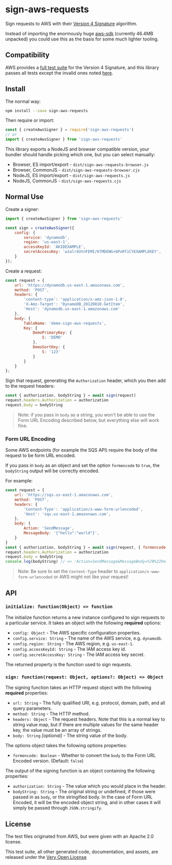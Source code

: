 # sign-aws-requests

Sign requests to AWS with their [Version 4 Signature](https://docs.aws.amazon.com/general/latest/gr/sigv4_signing.html) algorithm.

Instead of importing the enormously huge [aws-sdk](https://www.npmjs.com/package/aws-sdk) (currently 46.4MB unpacked) you could use this as the basis for some much lighter tooling.

## Compatibility

AWS provides a [full test suite](https://docs.aws.amazon.com/general/latest/gr/signature-v4-test-suite.html) for the Version 4 Signature, and this library passes all tests except the invalid ones noted [here](https://github.com/saibotsivad/aws-sig-v4-test-suite/#notes-on-bad-tests).

## Install

The normal way:

```bash
npm install --save sign-aws-requests
```

Then require or import:

```js
const { createAwsSigner } = require('sign-aws-requests')
// or
import { createAwsSigner } from 'sign-aws-requests'
```

This library exports a NodeJS and browser compatible version, your bundler should handle picking which one, but you can select manually:

* Browser, ES import/export - `dist/sign-aws-requests-browser.js`
* Browser, CommonJS - `dist/sign-aws-requests-browser.cjs`
* NodeJS, ES import/export - `dist/sign-aws-requests.js`
* NodeJS, CommonJS - `dist/sign-aws-requests.cjs`

## Normal Use

Create a signer:

```js
import { createAwsSigner } from 'sign-aws-requests'

const sign = createAwsSigner({
	config: {
		service: 'dynamodb',
		region: 'us-east-1',
		accessKeyId: 'AKIDEXAMPLE',
		secretAccessKey: 'wJalrXUtnFEMI/K7MDENG+bPxRfiCYEXAMPLEKEY',
	}
});
```

Create a request:

```js
const request = {
	url: 'https://dynamodb.us-east-1.amazonaws.com',
	method: 'POST',
	headers: {
		'content-type': 'application/x-amz-json-1.0',
		'X-Amz-Target': 'DynamoDB_20120810.GetItem',
		'Host': 'dynamodb.us-east-1.amazonaws.com'
	},
	body: {
		TableName: 'demo-sign-aws-requests',
		Key: {
			DemoPrimaryKey: {
				S: 'DEMO'
			},
			DemoSortKey: {
				S: '123'
			}
		}
	}
};
```

Sign that request, generating the `Authorization` header, which you then add to the request headers:

```js
const { authorization, bodyString } = await sign(request)
request.headers.Authorization = authorization
request.body = bodyString
```

> Note: if you pass in `body` as a string, you won't be able to use the Form URL Encoding described below, but everything else will work fine.

### Form URL Encoding

Some AWS endpoints (for example the SQS API) require the body of the request to be form URL encoded.

If you pass in `body` as an object and set the option `formencode` to `true`, the `bodyString` output will be correctly encoded.

For example:

```js
const request = {
	url: 'https://sqs.us-east-1.amazonaws.com',
	method: 'POST',
	headers: {
		'Content-Type': 'application/x-www-form-urlencoded',
		'Host': 'sqs.us-east-1.amazonaws.com',
	},
	body: {
		Action: 'SendMessage',
		MessageBody: '{"hello":"world"}',
	}
}
const { authorization, bodyString } = await sign(request, { formencode: true })
request.headers.Authorization = authorization
request.body = bodyString
console.log(bodyString) // => 'Action=SendMessage&MessageBody=%7B%22hello%22%3A%22world%22%7D&Version=2012-11-05'
```

> Note: Be sure to set the `Content-Type` header to `application/x-www-form-urlencoded` or AWS might not like your request!

## API

### `initialize: function(Object) => function`

The initialize function returns a new instance configured to sign requests to a particular service. It takes an object with the following **required** options:

* `config: Object` - The AWS specific configuration properties.
* `config.service: String` - The name of the AWS service, e.g. `dynamodb`.
* `config.region: String` - The AWS region, e.g. `us-east-1`.
* `config.accessKeyId: String` - The IAM access key id.
* `config.secretAccessKey: String` - The IAM access key secret.

The returned property is the function used to sign requests.

### `sign: function(request: Object, options?: Object) => Object`

The signing function takes an HTTP request object with the following **required** properties:

* `url: String` - The fully qualified URI, e.g. protocol, domain, path, and all query parameters.
* `method: String` - The HTTP method.
* `headers: Object` - The request headers. Note that this is a normal key to string value map, but if there are multiple values for the same header key, the value must be an array of strings.
* `body: String` *[optional]* - The string value of the body.

The options object takes the following options properties:

* `formencode: Boolean` - Whether to convert the `body` to the Form URL Encoded version. (Default: `false`)

The output of the signing function is an object containing the following properties:

* `authorization: String` - The value which you would place in the header.
* `bodyString: String` - The original string or undefined, if those were passed in as `body`, or the stringified body. In the case of Form URL Encoded, it will be the encoded object string, and in other cases it will simply be passed through `JSON.stringify`.

## License

The test files originated from AWS, but were given with an Apache 2.0 license.

This test suite, all other generated code, documentation, and assets, are released under the [Very Open License](http://veryopenlicense.com)
